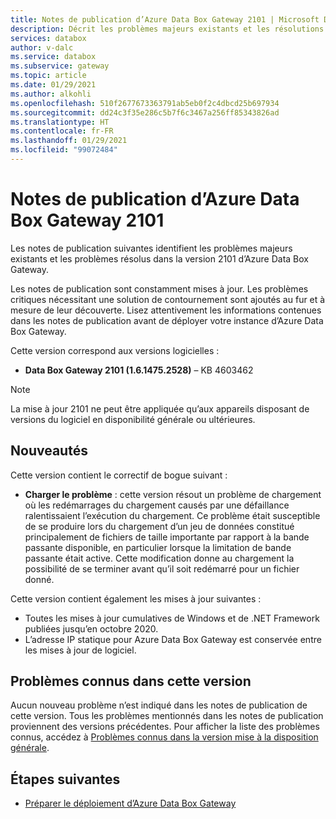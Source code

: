 ```yaml
---
title: Notes de publication d’Azure Data Box Gateway 2101 | Microsoft Docs
description: Décrit les problèmes majeurs existants et les résolutions pour Azure Data Box Gateway exécutant la version 2101.
services: databox
author: v-dalc
ms.service: databox
ms.subservice: gateway
ms.topic: article
ms.date: 01/29/2021
ms.author: alkohli
ms.openlocfilehash: 510f2677673363791ab5eb0f2c4dbcd25b697934
ms.sourcegitcommit: dd24c3f35e286c5b7f6c3467a256ff85343826ad
ms.translationtype: HT
ms.contentlocale: fr-FR
ms.lasthandoff: 01/29/2021
ms.locfileid: "99072484"
---
```

# <a name="azure-data-box-gateway-2101-release-notes"></a>Notes de publication d’Azure Data Box Gateway 2101

Les notes de publication suivantes identifient les problèmes majeurs existants et les problèmes résolus dans la version 2101 d’Azure Data Box Gateway.

Les notes de publication sont constamment mises à jour. Les problèmes critiques nécessitant une solution de contournement sont ajoutés au fur et à mesure de leur découverte. Lisez attentivement les informations contenues dans les notes de publication avant de déployer votre instance d’Azure Data Box Gateway.  

Cette version correspond aux versions logicielles :

- **Data Box Gateway 2101 (1.6.1475.2528)** – KB 4603462

> [!NOTE]
> La mise à jour 2101 ne peut être appliquée qu’aux appareils disposant de versions du logiciel en disponibilité générale ou ultérieures.

## <a name="whats-new"></a>Nouveautés

Cette version contient le correctif de bogue suivant :

- **Charger le problème** : cette version résout un problème de chargement où les redémarrages du chargement causés par une défaillance ralentissaient l’exécution du chargement. Ce problème était susceptible de se produire lors du chargement d’un jeu de données constitué principalement de fichiers de taille importante par rapport à la bande passante disponible, en particulier lorsque la limitation de bande passante était active. Cette modification donne au chargement la possibilité de se terminer avant qu’il soit redémarré pour un fichier donné.

Cette version contient également les mises à jour suivantes :

- Toutes les mises à jour cumulatives de Windows et de .NET Framework publiées jusqu’en octobre 2020.
- L’adresse IP statique pour Azure Data Box Gateway est conservée entre les mises à jour de logiciel.

## <a name="known-issues-in-this-release"></a>Problèmes connus dans cette version

Aucun nouveau problème n’est indiqué dans les notes de publication de cette version. Tous les problèmes mentionnés dans les notes de publication proviennent des versions précédentes. Pour afficher la liste des problèmes connus, accédez à [Problèmes connus dans la version mise à la disposition générale](data-box-gateway-release-notes.md#known-issues-in-ga-release).

## <a name="next-steps"></a>Étapes suivantes

- [Préparer le déploiement d’Azure Data Box Gateway](data-box-gateway-deploy-prep.md)
